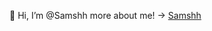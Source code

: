 👋 Hi, I’m @Samshh
more about me! -> [Samshh](https://samshh.netlify.app/ "About me")


<!---
Samshh/Samshh is a ✨ special ✨ repository because its `README.md` (this file) appears on your GitHub profile.
You can click the Preview link to take a look at your changes.
--->
